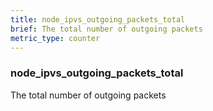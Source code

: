 ```yaml
---
title: node_ipvs_outgoing_packets_total
brief: The total number of outgoing packets
metric_type: counter
---
```

### node_ipvs_outgoing_packets_total

The total number of outgoing packets